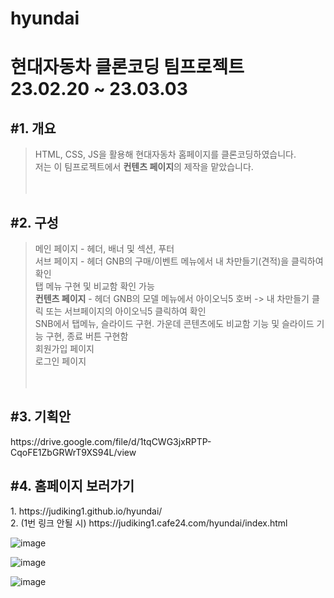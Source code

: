 # hyundai
<h1>
  현대자동차 클론코딩 팀프로젝트
<br>
  23.02.20 ~ 23.03.03
</h1>

<h2>#1. 개요</h2>

> HTML, CSS, JS을 활용해 현대자동차 홈페이지를 클론코딩하였습니다.<br>
> 저는 이 팀프로젝트에서 <strong>컨텐츠 페이지</strong>의 제작을 맡았습니다. <br>
<br><br>



<h2>#2. 구성</h2>

> 메인 페이지 - 헤더, 배너 및 섹션, 푸터<br>
> 서브 페이지 - 헤더 GNB의 구매/이벤트 메뉴에서 내 차만들기(견적)을 클릭하여 확인<br>
              탭 메뉴 구현 및 비교함 확인 가능<br>
> <strong>컨텐츠 페이지</strong> - 헤더 GNB의 모델 메뉴에서 아이오닉5 호버 -> 내 차만들기 클릭 또는 서브페이지의 아이오닉5 클릭하여 확인 <br>
              SNB에서 탭메뉴, 슬라이드 구현. 가운데 콘텐츠에도 비교함 기능 및 슬라이드 기능 구현, 종료 버튼 구현함 <br>
> 회원가입 페이지<br>
> 로그인 페이지<br>
<br><br>

<h2>#3. 기획안</h2>
https://drive.google.com/file/d/1tqCWG3jxRPTP-CqoFE1ZbGRWrT9XS94L/view

<h2>#4. 홈페이지 보러가기 </h2>
<p>
  1. https://judiking1.github.io/hyundai/<br>
  2. (1번 링크 안될 시) https://judiking1.cafe24.com/hyundai/index.html
</p>

![image](https://github.com/judiking1/hyundai/assets/110409369/6cc4ed9b-cad5-49a8-86db-8443dd9b6237)

![image](https://github.com/judiking1/hyundai/assets/110409369/a2c6ba38-53c1-442d-b1b8-c848f14d813f)

![image](https://github.com/judiking1/hyundai/assets/110409369/18fceb84-3250-46aa-9112-3f0e5662f369)



